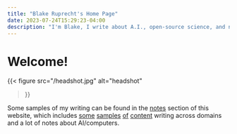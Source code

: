 ```yaml
---
title: "Blake Ruprecht's Home Page"
date: 2023-07-24T15:29:23-04:00
description: "I'm Blake, I write about A.I., open-source science, and nature."
---
```


# Welcome!

{{< figure 
  src="/headshot.jpg" 
  alt="headshot" 
>}}

Some samples of my writing can be found in the [notes](/notes) section of this website, which includes [some](/notes/build-your-own-computer) [samples](/notes/insect-farming) [of](/notes/python) [content](/notes/growth-mindset) writing across domains and a lot of notes about AI/computers.
